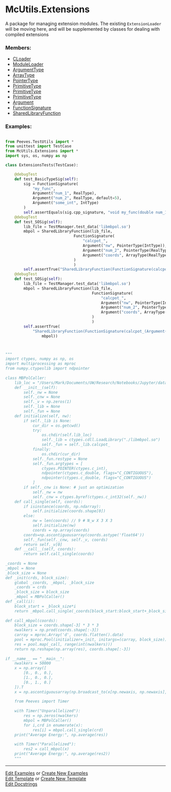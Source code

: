 # <a id="McUtils.Extensions">McUtils.Extensions</a>
    
A package for managing extension modules.
The existing `ExtensionLoader` will be moving here, and will be supplemented by classes for dealing with compiled extensions

### Members:

  - [CLoader](Extensions/CLoader/CLoader.md)
  - [ModuleLoader](Extensions/ModuleLoader/ModuleLoader.md)
  - [ArgumentType](Extensions/ArgumentSignature/ArgumentType.md)
  - [ArrayType](Extensions/ArgumentSignature/ArrayType.md)
  - [PointerType](Extensions/ArgumentSignature/PointerType.md)
  - [PrimitiveType](Extensions/ArgumentSignature/PrimitiveType.md)
  - [PrimitiveType](Extensions/ArgumentSignature/PrimitiveType.md)
  - [PrimitiveType](Extensions/ArgumentSignature/PrimitiveType.md)
  - [Argument](Extensions/ArgumentSignature/Argument.md)
  - [FunctionSignature](Extensions/ArgumentSignature/FunctionSignature.md)
  - [SharedLibraryFunction](Extensions/SharedLibraryManager/SharedLibraryFunction.md)

### Examples:



```python

from Peeves.TestUtils import *
from unittest import TestCase
from McUtils.Extensions import *
import sys, os, numpy as np

class ExtensionsTests(TestCase):

    @debugTest
    def test_BasicTypeSig(self):
        sig = FunctionSignature(
            "my_func",
            Argument("num_1", RealType),
            Argument("num_2", RealType, default=5),
            Argument("some_int", IntType)
        )
        self.assertEquals(sig.cpp_signature, "void my_func(double num_1, double num_2, int some_int)")
    @debugTest
    def test_SOSig(self):
        lib_file = TestManager.test_data('libmbpol.so')
        mbpol = SharedLibraryFunction(lib_file,
                              FunctionSignature(
                                  "calcpot_",
                                  Argument("nw", PointerType(IntType)),
                                  Argument("num_2", PointerType(RealType)),
                                  Argument("coords", ArrayType(RealType))
                              )
                              )
        self.assertTrue("SharedLibraryFunction(FunctionSignature(calcpot_(Argument('nw', PointerType(PrimitiveType(int)))" in repr(mbpol))
    @debugTest
    def test_SOSig(self):
        lib_file = TestManager.test_data('libmbpol.so')
        mbpol = SharedLibraryFunction(lib_file,
                                      FunctionSignature(
                                          "calcpot_",
                                          Argument("nw", PointerType(IntType)),
                                          Argument("num_2", PointerType(RealType)),
                                          Argument("coords", ArrayType(RealType))
                                      )
                                      )
        self.assertTrue(
            "SharedLibraryFunction(FunctionSignature(calcpot_(Argument('nw', PointerType(PrimitiveType(int)))" in repr(
                mbpol))



"""
import ctypes, numpy as np, os
import multiprocessing as mproc
from numpy.ctypeslib import ndpointer
​
class MBPolCaller:
    lib_loc = "/Users/Mark/Documents/UW/Research/Notebooks/Jupyter/data/"
    def __init__(self):
        self._nw = None
        self._cnw = None
        self._v = np.zeros(1)
        self._lib = None
        self._fun = None
    def initialize(self, nw):
        if self._lib is None:
            cur_dir = os.getcwd()
            try:
                os.chdir(self.lib_loc)
                self._lib = ctypes.cdll.LoadLibrary("./libmbpol.so")
                self._fun = self._lib.calcpot_
            finally:
                os.chdir(cur_dir)
            self._fun.restype = None
            self._fun.argtypes = [
                ctypes.POINTER(ctypes.c_int),
                ndpointer(ctypes.c_double, flags="C_CONTIGUOUS"),
                ndpointer(ctypes.c_double, flags="C_CONTIGUOUS")
            ]
        if self._cnw is None: # just an optimization
            self._nw = nw
            self._cnw = ctypes.byref(ctypes.c_int32(self._nw))
    def call_single(self, coords):
        if isinstance(coords, np.ndarray):
            self.initialize(coords.shape[0])
        else:
            nw = len(coords) // 9 # N_w X 3 X 3
            self.initialize(nw)
            coords = np.array(coords)
        coords=np.ascontiguousarray(coords.astype('float64'))
        self._fun(self._cnw, self._v, coords)
        return self._v[0]
    def __call__(self, coords):
        return self.call_single(coords)
​
_coords = None
_mbpol = None
_block_size = None
def _init(crds, block_size):
    global _coords, _mbpol, _block_size
    _coords = crds
    _block_size = block_size
    _mbpol = MBPolCaller()
def _call(i):
    block_start = _block_size*i
    return _mbpol.call_single(_coords[block_start:block_start+_block_size])
​
def call_mbpol(coords):
    block_size = coords.shape[-3] * 3 * 3
    nwalkers = np.prod(coords.shape[:-3])
    carray = mproc.Array('d', coords.flatten().data)
    pool = mproc.Pool(initializer=_init, initargs=(carray, block_size))  # maybe want to reuse if possible...
    res = pool.map(_call, range(int(nwalkers)))
    return np.reshape(np.array(res), coords.shape[:-3])
​
if __name__ == "__main__":
    nwalkers = 50000
    x = np.array([
        [0., 0., 0.],
        [1., 0., 0.],
        [0., 1., 0.]
    ]).T
    x = np.ascontiguousarray(np.broadcast_to(x[np.newaxis, np.newaxis], (nwalkers, 6, 3, 3)))
​
    from Peeves import Timer
​
    with Timer("Unparallelized"):
        res = np.zeros(nwalkers)
        mbpol = MBPolCaller()
        for i,crd in enumerate(x):
            res[i] = mbpol.call_single(crd)
    print("Average Energy:", np.average(res))
​
    with Timer("Parallelized"):
        res2 = call_mbpol(x)
    print("Average Energy:", np.average(res2))
    """
```

___

[Edit Examples](https://github.com/McCoyGroup/McUtils/edit/edit/ci/examples/ci/docs/McUtils/Extensions.md) or 
[Create New Examples](https://github.com/McCoyGroup/McUtils/new/edit/?filename=ci/examples/ci/docs/McUtils/Extensions.md) <br/>
[Edit Template](https://github.com/McCoyGroup/McUtils/edit/edit/ci/docs/ci/docs/McUtils/Extensions.md) or 
[Create New Template](https://github.com/McCoyGroup/McUtils/new/edit/?filename=ci/docs/templates/ci/docs/McUtils/Extensions.md) <br/>
[Edit Docstrings](https://github.com/McCoyGroup/McUtils/edit/edit/McUtils/Extensions/__init__.py?message=Update%20Docs)